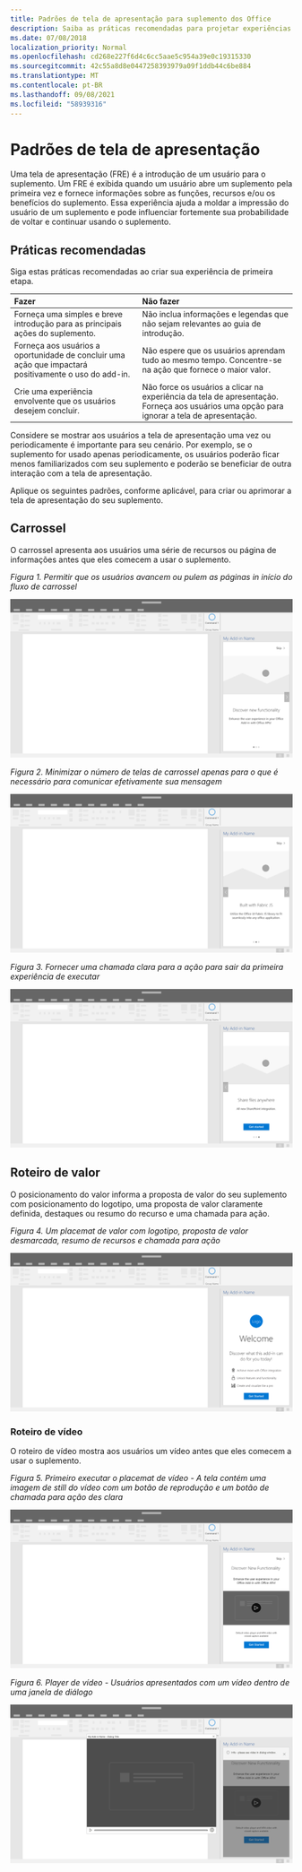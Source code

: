 ```yaml
---
title: Padrões de tela de apresentação para suplemento dos Office
description: Saiba as práticas recomendadas para projetar experiências de primeira Office de complementos.
ms.date: 07/08/2018
localization_priority: Normal
ms.openlocfilehash: cd268e227f6d4c6cc5aae5c954a39e0c19315330
ms.sourcegitcommit: 42c55a8d8e0447258393979a09f1ddb44c6be884
ms.translationtype: MT
ms.contentlocale: pt-BR
ms.lasthandoff: 09/08/2021
ms.locfileid: "58939316"
---
```

# <a name="first-run-experience-patterns"></a>Padrões de tela de apresentação

Uma tela de apresentação (FRE) é a introdução de um usuário para o suplemento. Um FRE é exibida quando um usuário abre um suplemento pela primeira vez e fornece informações sobre as funções, recursos e/ou os benefícios do suplemento. Essa experiência ajuda a moldar a impressão do usuário de um suplemento e pode influenciar fortemente sua probabilidade de voltar e continuar usando o suplemento.

## <a name="best-practices"></a>Práticas recomendadas

Siga estas práticas recomendadas ao criar sua experiência de primeira etapa.

|Fazer|Não fazer|
|:------|:------|
|Forneça uma simples e breve introdução para as principais ações do suplemento. | Não inclua informações e legendas que não sejam relevantes ao guia de introdução.
|Forneça aos usuários a oportunidade de concluir uma ação que impactará positivamente o uso do add-in. | Não espere que os usuários aprendam tudo ao mesmo tempo. Concentre-se na ação que fornece o maior valor.
|Crie uma experiência envolvente que os usuários desejem concluir. | Não force os usuários a clicar na experiência da tela de apresentação. Forneça aos usuários uma opção para ignorar a tela de apresentação. |

Considere se mostrar aos usuários a tela de apresentação uma vez ou periodicamente é importante para seu cenário. Por exemplo, se o suplemento for usado apenas periodicamente, os usuários poderão ficar menos familiarizados com seu suplemento e poderão se beneficiar de outra interação com a tela de apresentação.

Aplique os seguintes padrões, conforme aplicável, para criar ou aprimorar a tela de apresentação do seu suplemento.

## <a name="carousel"></a>Carrossel

O carrossel apresenta aos usuários uma série de recursos ou página de informações antes que eles comecem a usar o suplemento.

*Figura 1. Permitir que os usuários avancem ou pulem as páginas in início do fluxo de carrossel*

![Ilustração mostrando a etapa 1 de um carrossel na primeira experiência de Office de tarefas do aplicativo de área de trabalho. Neste exemplo, uma ação "Ignorar" é incluída na parte superior direita do painel de tarefas.](../images/add-in-FRE-step-1.png)

*Figura 2. Minimizar o número de telas de carrossel apenas para o que é necessário para comunicar efetivamente sua mensagem*

![Ilustração mostrando a etapa 2 de um carrossel na primeira experiência de Office de tarefas do aplicativo de área de trabalho. Neste exemplo, há três telas de carrossel no painel de tarefas.](../images/add-in-FRE-step-2.png)

*Figura 3. Fornecer uma chamada clara para a ação para sair da primeira experiência de executar*

![Ilustração mostrando a etapa 3 de um carrossel na primeira experiência de Office de tarefas do aplicativo de área de trabalho. Neste exemplo, a terceira e última tela do painel de tarefas mostra um botão para começar.](../images/add-in-FRE-step-3.png)

## <a name="value-placemat"></a>Roteiro de valor

O posicionamento do valor informa a proposta de valor do seu suplemento com posicionamento do logotipo, uma proposta de valor claramente definida, destaques ou resumo do recurso e uma chamada para ação.

*Figura 4. Um placemat de valor com logotipo, proposta de valor desmarcada, resumo de recursos e chamada para ação*

![Ilustração mostrando um placemat de valor na primeira experiência de Office de aplicativos de área de trabalho. Neste exemplo, o painel de tarefas exibe o logotipo do complemento, uma descrição do complemento e um botão para começar.](../images/add-in-FRE-value.png)

### <a name="video-placemat"></a>Roteiro de vídeo

O roteiro de vídeo mostra aos usuários um vídeo antes que eles comecem a usar o suplemento.

*Figura 5. Primeiro executar o placemat de vídeo - A tela contém uma imagem de still do vídeo com um botão de reprodução e um botão de chamada para ação des clara*

![Ilustração mostrando um placemat de vídeo na primeira experiência de Office de aplicativos de área de trabalho.](../images/add-in-FRE-video.png)

*Figura 6. Player de vídeo - Usuários apresentados com um vídeo dentro de uma janela de diálogo*

![Ilustração mostrando um vídeo em uma janela de diálogo com um Office de área de trabalho e painel de tarefas do complemento em segundo plano.](../images/add-in-FRE-video-dialog.png)

